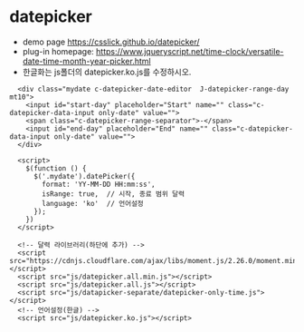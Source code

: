 # datepicker

- demo page https://csslick.github.io/datepicker/
- plug-in homepage: https://www.jqueryscript.net/time-clock/versatile-date-time-month-year-picker.html
- 한글화는 js폴더의 datepicker.ko.js를 수정하시오.

```
  <div class="mydate c-datepicker-date-editor  J-datepicker-range-day mt10">
    <input id="start-day" placeholder="Start" name="" class="c-datepicker-data-input only-date" value="">
    <span class="c-datepicker-range-separator">-</span>
    <input id="end-day" placeholder="End" name="" class="c-datepicker-data-input only-date" value="">
  </div>
  
  <script>
    $(function () {
      $('.mydate').datePicker({
        format: 'YY-MM-DD HH:mm:ss',
        isRange: true,  // 시작, 종료 범위 달력
        language: 'ko'  // 언어설정
      });
    })
  </script>
  
  <!-- 달력 라이브러리(하단에 추가) -->
  <script src="https://cdnjs.cloudflare.com/ajax/libs/moment.js/2.26.0/moment.min.js"></script>
  <script src="js/datepicker.all.min.js"></script>
  <script src="js/datepicker.all.js"></script>
  <script src="js/datapicker-separate/datepicker-only-time.js"></script>
  <!-- 언어설정(한글) -->
  <script src="js/datepicker.ko.js"></script>
```
